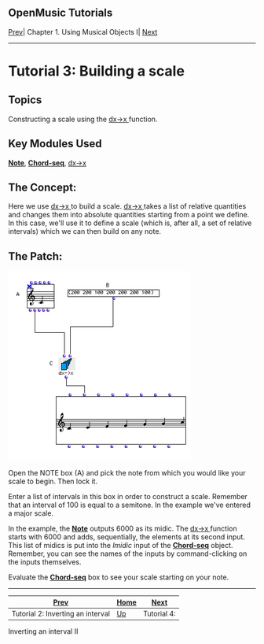 OpenMusic Tutorials  
---  
[Prev](tut.gen.2)| Chapter 1. Using Musical Objects I|
[Next](tut.gen.4.sgm)  
  
* * *

# Tutorial 3: Building a scale

## Topics

Constructing a scale using the [ dx->x ](dx-x) function.

## Key Modules Used

[ **Note**](note), [**Chord-seq**](chord-seq), [ dx->x ](dx-x)

## The Concept:

Here we use [ dx->x ](dx-x) to build a scale. [ dx->x ](dx-x) takes
a list of relative quantities and changes them into absolute quantities
starting from a point we define. In this case, we'll use it to define a scale
(which is, after all, a set of relative intervals) which we can then build on
any note.

## The Patch:

![](figures/tutorials/general/3a.png)

Open the NOTE box (A) and pick the note from which you would like your scale
to begin. Then lock it.

Enter a list of intervals in this box in order to construct a scale. Remember
that an interval of 100 is equal to a semitone. In the example we've entered a
major scale.

In the example, the [**Note**](note) outputs 6000 as its midic. The
[ dx->x ](dx-x) function starts with 6000 and adds, sequentially, the
elements at its second input. This list of midics is put into the  _lmidic_ 
input of the [**Chord-seq**](chord-seq) object. Remember, you can see the
names of the inputs by command-clicking on the inputs themselves.

Evaluate the [**Chord-seq**](chord-seq) box to see your scale starting on
your note.

* * *

[Prev](tut.gen.2)| [Home](index)| [Next](tut.gen.4.sgm)  
---|---|---  
Tutorial 2: Inverting an interval| [Up](tut.gen.1-9)| Tutorial 4:
Inverting an interval II

